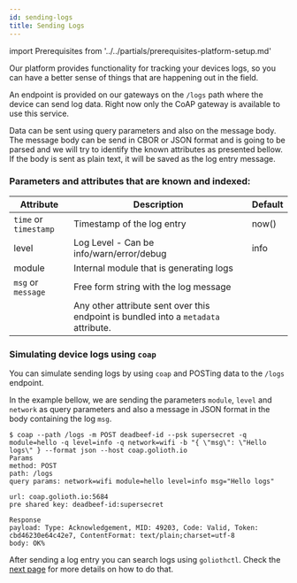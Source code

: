 ```yaml
---
id: sending-logs
title: Sending Logs
---
```


import Prerequisites from '../../partials/prerequisites-platform-setup.md'

<Prerequisites />

Our platform provides functionality for tracking your devices logs, so you can have a better sense of things that are happening out in the field.

An endpoint is provided on our gateways on the `/logs` path where the device can send log data. Right now only the CoAP gateway is available to use this service.

Data can be sent using query parameters and also on the message body. The message body can be send in CBOR or JSON format and is going to be parsed and we will try to identify the known attributes as presented bellow. If the body is sent as plain text, it will be saved as the log entry message.

### Parameters and attributes that are known and indexed:

| Attribute             | Description                                                                         | Default |
| --------------------- | ----------------------------------------------------------------------------------- | ------- |
| `time` or `timestamp` | Timestamp of the log entry                                                          | now()   |
| level                 | Log Level - Can be info/warn/error/debug                                            | info    |
| module                | Internal module that is generating logs                                             |         |
| `msg` or `message`    | Free form string with the log message                                               |         |
|                       | Any other attribute sent over this endpoint is bundled into a `metadata` attribute. |         |

### Simulating device logs using `coap`

You can simulate sending logs by using `coap` and POSTing data to the `/logs` endpoint.

In the example bellow, we are sending the parameters `module`, `level` and `network` as query parameters and also a message in JSON format in the body containing the log `msg`.

```
$ coap --path /logs -m POST deadbeef-id --psk supersecret -q module=hello -q level=info -q network=wifi -b "{ \"msg\": \"Hello logs\" } --format json --host coap.golioth.io
Params
method: POST
path: /logs
query params: network=wifi module=hello level=info msg="Hello logs"

url: coap.golioth.io:5684
pre shared key: deadbeef-id:supersecret

Response
payload: Type: Acknowledgement, MID: 49203, Code: Valid, Token: cbd46230e64c42e7, ContentFormat: text/plain;charset=utf-8
body: OK%
```

After sending a log entry you can search logs using `goliothctl`. Check the [next page](./searching-logs) for more details on how to do that.
